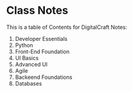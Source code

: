 # Class Notes

This is a table of Contents for DigitalCraft Notes:

1. Developer Essentials
2. Python 
3. Front-End Foundation
4. UI Basics
5. Advanced UI
6. Agile
7. Backeend Foundations
8. Databases

